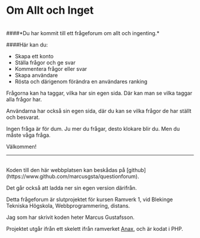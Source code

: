 ---
...

Om Allt och Inget
=========================
<br>
####*Du har kommit till ett frågeforum om allt och ingenting.*

<br>

####Här kan du:

* Skapa ett konto
* Ställa frågor och ge svar
* Kommentera frågor eller svar
* Skapa användare
* Rösta och därigenom förändra en användares ranking

Frågorna kan ha taggar, vilka har sin egen sida.
Där kan man se vilka taggar alla frågor har.

Användarna har också sin egen sida, där du kan se
vilka frågor de har ställt och besvarat.

Ingen fråga är för dum. Ju mer du frågar,
desto klokare blir du. Men du måste våga fråga.

Välkommen!

--------------------

<br>
Koden till den här webbplatsen kan beskådas på
[github](https://www.github.com/marcusgsta/questionforum).

Det går också att ladda ner sin egen version därifrån.

Detta frågeforum är slutprojektet för kursen Ramverk 1,
vid Blekinge Tekniska Högskola, Webbprogrammering, distans.

Jag som har skrivit koden heter Marcus Gustafsson.

Projektet utgår ifrån ett skelett ifrån ramverket [Anax](https://www.github.com/canax),
och är kodat i PHP.

